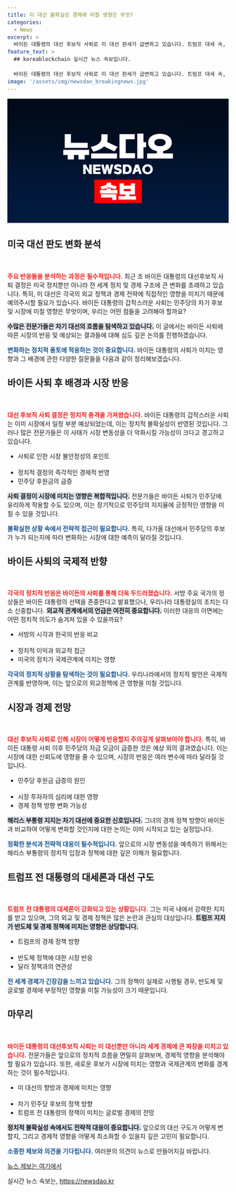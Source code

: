 ```yaml
---
title: 미 대선 불확실성 경제에 미칠 영향은 무엇?
categories:
  - News
excerpt: >
  바이든 대통령의 대선 후보직 사퇴로 미 대선 판세가 급변하고 있습니다. 트럼프 대세 속, 민주당의 향후 행보가 관심을 모으고, 금융시장도 출렁이는데요. 글로벌 정치와 경제에 미칠 파장을 함께 살펴봅니다.
feature_text: >
  ## koreablockchain 실시간 뉴스 속보입니다.

  바이든 대통령의 대선 후보직 사퇴로 미 대선 판세가 급변하고 있습니다. 트럼프 대세 속, 민주당의 향후 행보가 관심을 모으고, 금융시장도 출렁이는데요. 글로벌 정치와 경제에 미칠 파장을 함께 살펴봅니다.
image: '/assets/img/newsdao_breakingnews.jpg'
---
```


<p><img src="/assets/img/newsdao_breakingnews.jpg" alt="koreablockchain 속보" /></p>

<h2 data-ke-size="size26">미국 대선 판도 변화 분석</h2>

<p data-ke-size="size16">&nbsp;</p>

<p><b><span style="color: #ee2323;">주요 반응들을 분석하는 과정은 필수적입니다.</span></b> 최근 조 바이든 대통령의 대선후보직 사퇴 결정은 미국 정치뿐만 아니라 전 세계 정치 및 경제 구조에 큰 변화를 초래하고 있습니다. 특히, 미 대선은 각국의 외교 정책과 경제 전략에 직접적인 영향을 미치기 때문에 예의주시할 필요가 있습니다. 바이든 대통령의 갑작스러운 사퇴는 민주당의 차기 후보 및 시장에 미칠 영향은 무엇이며, 우리는 어떤 점들을 고려해야 할까요? </p>

<p><b><span style="background-color: #21538527;">수많은 전문가들은 차기 대선의 흐름을 탐색하고 있습니다.</span></b> 이 글에서는 바이든 사퇴에 따른 시장의 반응 및 예상되는 결과들에 대해 심도 깊은 논의를 진행하겠습니다.</p>

<p><b><span style="color: #1a5490;">변화하는 정치적 풍토에 적응하는 것이 중요합니다.</span></b> 바이든 대통령의 사퇴가 미치는 영향과 그 배경에 관한 다양한 질문들을 다음과 같이 정리해보겠습니다.</p>

<h2 data-ke-size="size26">바이든 사퇴 후 배경과 시장 반응</h2>

<p data-ke-size="size16">&nbsp;</p>

<p><b><span style="color: #ee2323;">대선 후보직 사퇴 결정은 정치적 충격을 가져왔습니다.</span></b> 바이든 대통령의 갑작스러운 사퇴는 이미 시장에서 일정 부분 예상되었는데, 이는 정치적 불확실성이 반영된 것입니다. 그러나 많은 전문가들은 이 사태가 시장 변동성을 더 악화시킬 가능성이 크다고 경고하고 있습니다.</p>

<ul>
<li>사퇴로 인한 시장 불안정성의 포인트</li><br/>
<li>정치적 결정의 즉각적인 경제적 반영</li>
<li>민주당 후원금의 급증</li>
</ul>

<p><b><span style="background-color: #21538527;">사퇴 결정이 시장에 미치는 영향은 복합적입니다.</span></b> 전문가들은 바이든 사퇴가 민주당에 유리하게 작용할 수도 있으며, 이는 장기적으로 민주당의 지지율에 긍정적인 영향을 미칠 수 있을 것입니다.</p>

<p><b><span style="color: #1a5490;">불확실한 상황 속에서 전략적 접근이 필요합니다.</span></b> 특히, 다가올 대선에서 민주당의 후보가 누가 되는지에 따라 변화하는 시장에 대한 예측이 달라질 것입니다.</p>

<h2 data-ke-size="size26">바이든 사퇴의 국제적 반향</h2>

<p data-ke-size="size16">&nbsp;</p>

<p><b><span style="color: #ee2323;">각국의 정치적 반응은 바이든의 사퇴를 통해 더욱 두드러졌습니다.</span></b> 서방 주요 국가의 정상들은 바이든 대통령의 선택을 존중한다고 발표했으나, 우리나라 대통령실의 조치는 다소 신중합니다. <b><span style="background-color: #21538527;">외교적 관계에서의 언급은 여전히 중요합니다.</span></b> 이러한 대응의 이면에는 어떤 정치적 의도가 숨겨져 있을 수 있을까요? </p>

<ul>
<li>서방의 시각과 한국의 반응 비교</li><br/>
<li>정치적 이익과 외교적 접근</li>
<li>미국의 정치가 국제관계에 미치는 영향</li>
</ul>

<p><b><span style="color: #1a5490;">각국의 정치적 상황을 탐색하는 것이 필요합니다.</span></b> 우리나라에서의 정치적 발언은 국제적 관계를 반영하며, 이는 앞으로의 외교정책에 큰 영향을 미칠 것입니다.</p>

<h2 data-ke-size="size26">시장과 경제 전망</h2>

<p data-ke-size="size16">&nbsp;</p>

<p><b><span style="color: #ee2323;">대선 후보직 사퇴로 인해 시장이 어떻게 반응할지 주의깊게 살펴보아야 합니다.</span></b> 특히, 바이든 대통령 사퇴 이후 민주당의 자금 모금이 급증한 것은 예상 외의 결과였습니다. 이는 시장에 대한 신뢰도에 영향을 줄 수 있으며, 시장의 반응은 여러 변수에 따라 달라질 것입니다.</p>

<ul>
<li>민주당 후원금 급증의 원인</li><br/>
<li>시장 투자자의 심리에 대한 영향</li>
<li>경제 정책 방향 변화 가능성</li>
</ul>

<p><b><span style="background-color: #21538527;">해리스 부통령 지지는 차기 대선에 중요한 신호입니다.</span></b> 그녀의 경제 정책 방향이 바이든과 비교하여 어떻게 변화할 것인지에 대한 논의는 이미 시작되고 있는 실정입니다. </p>

<p><b><span style="color: #1a5490;">정확한 분석과 전략적 대응이 필수적입니다.</span></b> 앞으로의 시장 변동성을 예측하기 위해서는 해리스 부통령의 정치적 입장과 정책에 대한 깊은 이해가 필요합니다. </p>

<h2 data-ke-size="size26">트럼프 전 대통령의 대세론과 대선 구도</h2>

<p data-ke-size="size16">&nbsp;</p>

<p><b><span style="color: #ee2323;">트럼프 전 대통령의 대세론이 강화되고 있는 상황입니다.</span></b> 그는 미국 내에서 강력한 지지를 받고 있으며, 그의 외교 및 경제 정책은 많은 논란과 관심의 대상입니다. <b><span style="background-color: #21538527;">트럼프 지지가 반도체 및 경제 정책에 미치는 영향은 상당합니다.</span></b> </p>

<ul>
<li>트럼프의 경제 정책 방향</li><br/>
<li>반도체 정책에 대한 시장 반응</li>
<li>달러 정책과의 연관성</li>
</ul>

<p><b><span style="color: #1a5490;">전 세계 경제가 긴장감을 느끼고 있습니다.</span></b> 그의 정책이 실제로 시행될 경우, 반도체 및 글로벌 경제에 부정적인 영향을 미칠 가능성이 크기 때문입니다.</p>

<h2 data-ke-size="size26">마무리</h2>

<p data-ke-size="size16">&nbsp;</p>

<p><b><span style="color: #ee2323;">바이든 대통령의 대선후보직 사퇴는 미 대선뿐만 아니라 세계 경제에 큰 파장을 미치고 있습니다.</span></b> 전문가들은 앞으로의 정치적 흐름을 면밀히 살펴보며, 경제적 영향을 분석해야 할 필요가 있습니다. 또한, 새로운 후보가 시장에 미치는 영향과 국제관계의 변화를 경계하는 것이 필수적입니다.</p>

<ul>
<li>미 대선의 향방과 경제에 미치는 영향</li><br/>
<li>차기 민주당 후보의 정책 방향</li>
<li>트럼프 전 대통령의 정책이 미치는 글로벌 경제의 전망</li>
</ul>

<p><b><span style="background-color: #21538527;">정치적 불확실성 속에서도 전략적 대응이 중요합니다.</span></b> 앞으로의 대선 구도가 어떻게 변할지, 그리고 경제적 영향을 어떻게 최소화할 수 있을지 깊은 고민이 필요합니다. </p>

<p><b><span style="color: #1a5490;">소중한 제보와 의견을 기다립니다.</span></b> 여러분의 의견이 뉴스로 만들어지길 바랍니다.</p>

<p><a href="https://url.kr/9pghjn">뉴스 제보는 여기에서</a></p>
실시간 뉴스 속보는, <a href="https://newsdao.kr" rel="dofollow">https://newsdao.kr</a>


